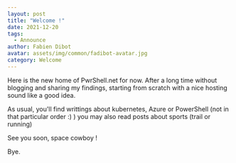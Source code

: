```yaml
---
layout: post
title: "Welcome !"
date: 2021-12-20
tags:
  - Announce
author: Fabien Dibot
avatar: assets/img/common/fadibot-avatar.jpg
category: Welcome
---
```


Here is the new home of PwrShell.net for now.
After a long time without blogging and sharing my findings, starting from scratch with a nice hosting sound like a good idea.

As usual, you'll find writtings about kubernetes, Azure or PowerShell (not in that particular order :) ) you may also read posts about sports (trail or running)

See you soon, space cowboy !

Bye.
